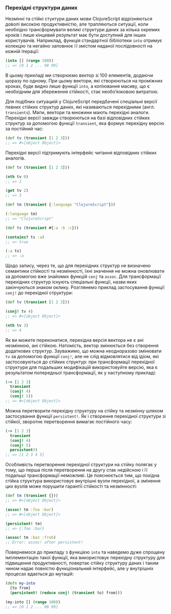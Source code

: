 ### Перехідні структури даних


Незмінні та стійкі стуктури даних мови ClojureScript відрізняються доволі високою продуктивністю, але трапляються ситуації, коли необхідно трансформувати великі структури даних за кілька окремих кроків і лише кінцевий результат має бути доступний для інших користувачів. Наприклад, функція стандартної бібліотеки `into` отримує колекцію та негайно заповнює її змістом наданої послідовності на кожній ітерації:

```clojure
(into [] (range 100))
;; => [0 1 2 ... 98 99]
```

В цьому прикладі ми створюємо вектор зі 100 елементів, додаючи шоразу по одному. При цьому вектори, які створюються на проміжних кроках, буде видно лише функції `into`, а копіювання масиву, що є необхідним для збереження стійкості, стає необоʼязковою витратою.

Для подібних ситуациій у ClojureScript передбачені спеціальні версії певних стійких структур даних, які називаються перехідними (англ. `transients`). Мапи, вектори та множини мають перехідні аналоги. Перехідні версії завжди створюються на базі відповідних стійких структур за допомогою функції `transient`, яка формує перехідну версію за постійний час:

```clojure
(def tv (transient [1 2 3]))
;; => #<[object Object]>
```

Перехідні версії підтримують інтерфейс читання відповідних стійких аналогів.

```clojure
(def tv (transient [1 2 3]))

(nth tv 0)
;; => 1

(get tv 2)
;; => 3

(def tm (transient {:language "ClojureScript"}))

(:language tm)
;; => "ClojureScript"

(def ts (transient #{:a :b :c}))

(contains? ts :a)
;; => true

(:a ts)
;; => :a
```

Щодо запису, через те, що для перехідних структур не визначено семантики стійкості та незмінності, їхні значення не можна оновлювати за допомогою вже знайомих функцій `conj` та `assoc`. Для трансформації перехідних структур існують спеціальні функції, назви яких закінчуються знаком оклику. Розглянемо приклад застосування функції  `conj!` до перехідної структури:

```clojure
(def tv (transient [1 2 3]))

(conj! tv 4)
;; => #<[object Object]>

(nth tv 3)
;; => 4
```

Як ви можете переконатися, перехідна версія вектора не є ані незмінною, ані стійкою. Натомість, вектор змінюється без створення додаткових структур. Зауважимо, що можна неодноразово змінювати `tv` за допомогою функції `conj!`, але не слід відмовлятися від ідіом, які застосовуються до стійких структур: при трансформації перехідної структури для подальших модифікацій використовуйте версію, яка є результатом попередньої трансформації, як у наступному прикладі:

```clojure
(-> [1 2 3]
  transient
  (conj! 4)
  (conj! 5))
;; => #<[object Object]>
```

Можна перетворити перехідну структуру на стійку та незмінну шляхом застосування функції `persistent!`. Як і створення перехідної структури зі стійкої, зворотнє перетворення вимагає постійного часу:

```clojure
(-> [1 2 3]
  transient
  (conj! 4)
  (conj! 5)
  persistent!)
;; => [1 2 3 4 5]
```

Особливість перетворення перехідної структури на стійку полягає у тому, що перша після перетворення на другу стає недійсною і її подальші трансформації неможливі. Це пояснюється тим, що похідна стійка структура використовує внутрішні вузли перехідної, а змінення цих вузлів може порушити гарантії стійкості та незмінності:

```clojure
(def tm (transient {}))
;; => #<[object Object]>

(assoc! tm :foo :bar)
;; => #<[object Object]>

(persistent! tm)
;; => {:foo :bar}

(assoc! tm :baz :frob)
;; Error: assoc! after persistent!
```

Повернемося до прикладу з функцією  `into` та наведемо дуже спрощену імплементацію такої функції, яка використовує перехідну структуру для підвищення продуктивності, повертає стійку структуру даних і таким чином надає повністю функціональний інтерфейс, але у внутрішніх процесах вдається до мутацій:

```clojure
(defn my-into
  [to from]
  (persistent! (reduce conj! (transient to) from)))

(my-into [] (range 100))
;; => [0 1 2 ... 98 99]
```
